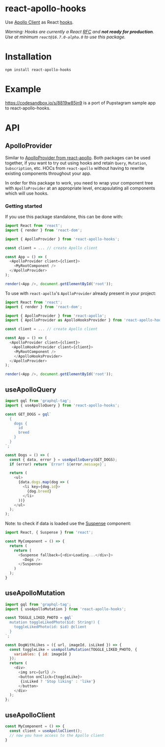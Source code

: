 # react-apollo-hooks

Use [Apollo Client](https://github.com/apollographql/apollo-client) as React [hooks](https://reactjs.org/docs/hooks-intro.html).

_Warning: Hooks are currently a React [RFC](https://github.com/reactjs/rfcs/pull/68) and **not ready for production**. Use at minimum `react@16.7.0-alpha.0` to use this package._

# Installation

`npm install react-apollo-hooks`

# Example

<https://codesandbox.io/s/8819w85jn9> is a port of Pupstagram sample app to react-apollo-hooks.

# API

## ApolloProvider

Similar to [ApolloProvider from react-apollo](https://www.apollographql.com/docs/react/essentials/get-started.html#creating-provider). 
Both packages can be used together, if you want to try out using hooks and retain `Query`, `Mutation`, `Subscription`, etc. HOCs from `react-apollo` without having to rewrite existing components throughout your app.

In order for this package to work, you need to wrap your component tree with `ApolloProvider` at an appropriate level, encapsulating all components which will use hooks.

### Getting started
If you use this package standalone, this can be done with:

```javascript
import React from 'react';
import { render } from 'react-dom';

import { ApolloProvider } from 'react-apollo-hooks';

const client = ... // create Apollo client

const App = () => (
  <ApolloProvider client={client}>
    <MyRootComponent />
  </ApolloProvider>
);

render(<App />, document.getElementById('root'));
```

To use with `react-apollo`'s `ApolloProvider` already present in your project:

```javascript
import React from 'react';
import { render } from 'react-dom';

import { ApolloProvider } from 'react-apollo';
import { ApolloProvider as ApolloHooksProvider } from 'react-apollo-hooks';

const client = ... // create Apollo client

const App = () => (
  <ApolloProvider client={client}>
   <ApolloHooksProvider client={client}>
    <MyRootComponent />
    </ApolloHooksProvider>
  </ApolloProvider>
);

render(<App />, document.getElementById('root'));
```

## useApolloQuery

```javascript
import gql from 'graphql-tag';
import { useApolloQuery } from 'react-apollo-hooks';

const GET_DOGS = gql`
  {
    dogs {
      id
      breed
    }
  }
`;

const Dogs = () => (
  const { data, error } = useApolloQuery(GET_DOGS);
  if (error) return `Error! ${error.message}`;

  return (
    <ul>
      {data.dogs.map(dog => (
        <li key={dog.id}>
          {dog.breed}
        </li>
      ))}
    </ul>
  );
);
```

Note: to check if data is loaded use the [Suspense](https://reactjs.org/docs/code-splitting.html#suspense) component:

```javascript
import React, { Suspense } from 'react';

const MyComponent = () => {
  return (
    return (
      <Suspense fallback={<div>Loading...</div>}>
        <Dogs />
      </Suspense>
    )
  );
}
```

## useApolloMutation

```javascript
import gql from 'graphql-tag';
import { useApolloMutation } from 'react-apollo-hooks';

const TOGGLE_LIKED_PHOTO = gql`
  mutation toggleLikedPhoto($id: String!) {
    toggleLikedPhoto(id: $id) @client
  }
`;

const DogWithLikes = ({ url, imageId, isLiked }) => {
  const toggleLike = useApolloMutation(TOGGLE_LIKED_PHOTO, {
    variables: { id: imageId }
  });
  return (
    <div>
      <img src={url} />
      <button onClick={toggleLike}>
       {isLiked ? 'Stop liking' : 'like'}
      </button>
    </div>
  );
};
```

## useApolloClient

```javascript
const MyComponent = () => {
  const client = useApolloClient();
  // now you have access to the Apollo client
}
```
